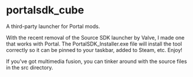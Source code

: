 portalsdk_cube
==============

A third-party launcher for Portal mods.

With the recent removal of the Source SDK launcher by Valve, I made one that works with Portal. The PortalSDK_Installer.exe file will install the tool correctly so it can be pinned to your taskbar, added to Steam, etc. Enjoy!

If you've got multimedia fusion, you can tinker around with the source files in the src directory.

